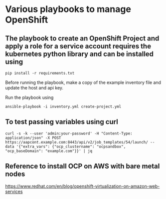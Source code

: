 # Various playbooks to manage OpenShift

## The playbook to create an OpenShift Project and apply a role for a service account requires the kubernetes python library and can be installed using

    pip install -r requirements.txt

Before running the playbook, make a copy of the example inventory file and update the host and api key.

Run the playbook using

    ansible-playbook -i inventory.yml create-project.yml

## To test passing variables using curl

    curl -s -k --user 'admin:your-password' -H "Content-Type: application/json" -X POST https://aapcont.example.com:8443/api/v2/job_templates/54/launch/ --data '{"extra_vars": {"ocp_clustername": "ocpsandbox", "ocp_baseDomain": "example.com"}}' | jq

## Reference to install OCP on AWS with bare metal nodes

https://www.redhat.com/en/blog/openshift-virtualization-on-amazon-web-services
